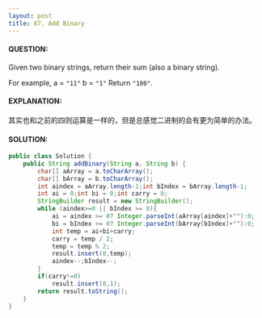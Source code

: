 ```yaml
---
layout: post
title: 67. Add Binary
---
```


#### QUESTION:

Given two binary strings, return their sum (also a binary string).

For example,
a = `"11"`
b = `"1"`
Return `"100"`.

#### EXPLANATION:

其实也和之前的四则运算是一样的，但是总感觉二进制的会有更为简单的办法。

#### SOLUTION:

```JAVA
public class Solution {
    public String addBinary(String a, String b) {
        char[] aArray = a.toCharArray();
        char[] bArray = b.toCharArray();
        int aindex = aArray.length-1;int bIndex = bArray.length-1;
        int ai = 0;int bi = 0;int carry = 0;
        StringBuilder result = new StringBuilder();
        while (aindex>=0 || bIndex >= 0){
            ai = aindex >= 0? Integer.parseInt(aArray[aindex]+""):0;
            bi = bIndex >= 0? Integer.parseInt(bArray[bIndex]+""):0;
            int temp = ai+bi+carry;
            carry = temp / 2;
            temp = temp % 2;
            result.insert(0,temp);
            aindex--;bIndex--;
        }
        if(carry!=0)
            result.insert(0,1);
        return result.toString();
    }
}
```

